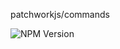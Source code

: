 patchworkjs/commands

<img src="https://img.shields.io/circleci/build/github/patchworkjs/commands/develop?logo=circleci" alt="NPM Version" />

